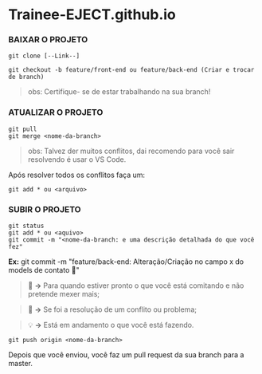 # Trainee-EJECT.github.io

### BAIXAR O PROJETO

```
git clone [--Link--]

git checkout -b feature/front-end ou feature/back-end (Criar e trocar de branch)

```

> obs: Certifique- se de estar trabalhando na sua branch!

### ATUALIZAR O PROJETO

```
git pull 
git merge <nome-da-branch>

```
> obs: Talvez der muitos conflitos, dai recomendo para você sair resolvendo é usar o VS Code.

Após resolver todos os conflitos faça um:

```
git add * ou <arquivo> 

```

### SUBIR O PROJETO

```
git status
git add * ou <aquivo>
git commit -m "<nome-da-branch: e uma descrição detalhada do que você fez"

``` 
**Ex:** git commit -m "feature/back-end: Alteração/Criação no campo x do models de contato :tada:"

> :tada: **->** Para quando estiver pronto o que você está comitando e não pretende mexer mais;

> :bug: **->** Se foi a resolução de um conflito ou problema;

> :bulb: **->** Está em andamento o que você está fazendo.

```
git push origin <nome-da-branch>

```
Depois que você enviou, você faz um pull request da sua branch para a master.


